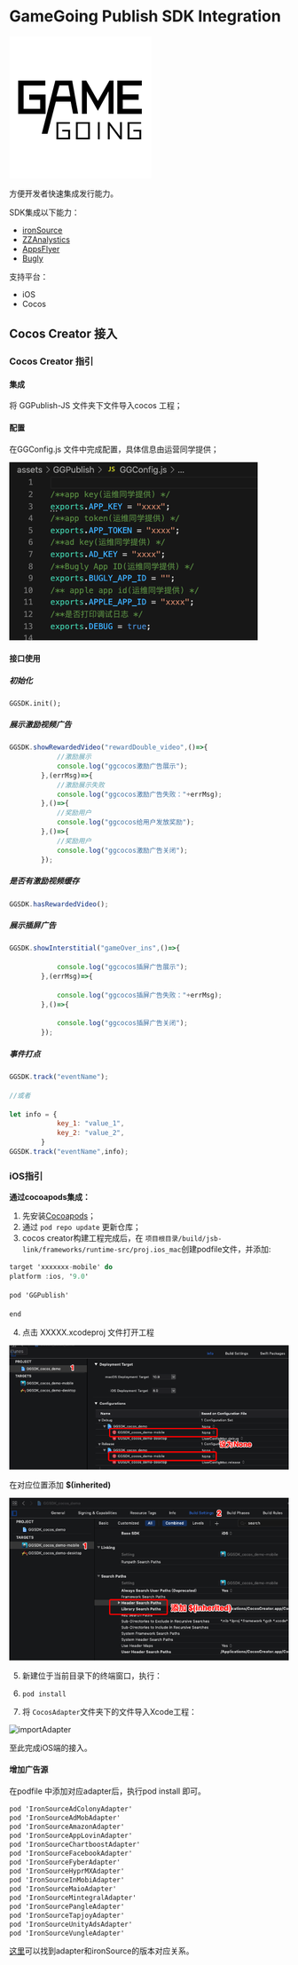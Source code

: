 # GameGoing Publish SDK Integration

![icon](Document/pic/icon.png)

方便开发者快速集成发行能力。

SDK集成以下能力：

- [ironSource](https://developers.ironsrc.com/ironsource-mobile/ios/ios-sdk/)
- [ZZAnalystics](https://github.com/wbzlop/ZZAnalytics)
- [AppsFlyer](https://support.appsflyer.com/hc/en-us/articles/207032066-iOS-SDK-integration-for-developers#introduction)
- [Bugly](https://bugly.qq.com/docs/user-guide/instruction-manual-ios/?v=20200622202242)

支持平台：

- iOS
- Cocos

## Cocos Creator 接入
### Cocos Creator 指引

#### 集成

将 GGPublish-JS 文件夹下文件导入cocos 工程；

#### 配置

在GGConfig.js 文件中完成配置，具体信息由运营同学提供；

![setting](Document/pic/setting.png)

#### 接口使用

##### 初始化

```
GGSDK.init();
```

##### 展示激励视频广告

```js
GGSDK.showRewardedVideo("rewardDouble_video",()=>{
            //激励展示
            console.log("ggcocos激励广告展示");
        },(errMsg)=>{
            //激励展示失败
            console.log("ggcocos激励广告失败："+errMsg);
        },()=>{
            //奖励用户
            console.log("ggcocos给用户发放奖励");
        },()=>{
            //奖励用户    
            console.log("ggcocos激励广告关闭");     
        });
```

##### 是否有激励视频缓存

```js
GGSDK.hasRewardedVideo();
```

##### 展示插屏广告

```js
GGSDK.showInterstitial("gameOver_ins",()=>{
            
            console.log("ggcocos插屏广告展示");
        },(errMsg)=>{
           
            console.log("ggcocos插屏广告失败："+errMsg);
        },()=>{
               
            console.log("ggcocos插屏广告关闭");     
        });
```

##### 事件打点

```js
GGSDK.track("eventName");

//或者

let info = {
            key_1: "value_1",
            key_2: "value_2",
        }
GGSDK.track("eventName",info);
```

### iOS指引

**通过cocoapods集成：**

1. 先安装[Cocoapods](https://guides.cocoapods.org/using/getting-started.html)；
2. 通过 `pod repo update` 更新仓库；
3. cocos creator构建工程完成后，在  `项目根目录/build/jsb-link/frameworks/runtime-src/proj.ios_mac`创建podfile文件，并添加:

```objective-c
target 'xxxxxxx-mobile' do
platform :ios, '9.0'

pod 'GGPublish'
 
end
```

4. 点击 XXXXX.xcodeproj 文件打开工程

![configurationsSetting](Document/pic/configurationsSetting.png)

在对应位置添加 **$(inherited)**

![searchSetting](Document/pic/searchSetting.png)

5. 新建位于当前目录下的终端窗口，执行：

1. ```
   pod install
   ```

6. 将 `CocosAdapter`文件夹下的文件导入Xcode工程：

![importAdapter](Document/pic/importAdapter.png)

至此完成iOS端的接入。

#### 增加广告源

在podfile 中添加对应adapter后，执行pod install 即可。

```
pod 'IronSourceAdColonyAdapter'
pod 'IronSourceAdMobAdapter'
pod 'IronSourceAmazonAdapter'
pod 'IronSourceAppLovinAdapter'
pod 'IronSourceChartboostAdapter'
pod 'IronSourceFacebookAdapter'
pod 'IronSourceFyberAdapter'
pod 'IronSourceHyprMXAdapter'
pod 'IronSourceInMobiAdapter'
pod 'IronSourceMaioAdapter'
pod 'IronSourceMintegralAdapter'
pod 'IronSourcePangleAdapter'
pod 'IronSourceTapjoyAdapter'
pod 'IronSourceUnityAdsAdapter'
pod 'IronSourceVungleAdapter'
```

[这里](https://developers.ironsrc.com/ironsource-mobile/ios/mediation-networks-ios/#step-1)可以找到adapter和ironSource的版本对应关系。

